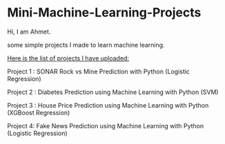 # Mini-Machine-Learning-Projects

Hi, I am Ahmet.

some simple projects I made to learn machine learning.

<ins>Here is the list of projects I have uploaded:</ins>

Project 1 : SONAR Rock vs Mine Prediction with Python (Logistic Regression) 

Project 2 : Diabetes Prediction using Machine Learning with Python (SVM)

Project 3 : House Price Prediction using Machine Learning with Python (XGBoost Regression)

Project 4: Fake News Prediction using Machine Learning with Python (Logistic Regression)
